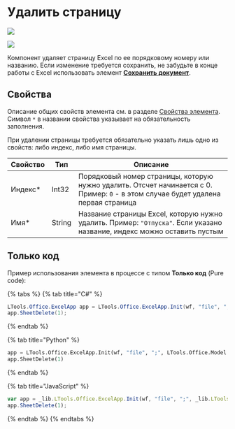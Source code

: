 # Удалить страницу

![](../../../resources/basic/excel/excel_pages/image-(100)-(1)-(1)-(1)-(1)-(1)-(1)-(10)-(139).png)

![](../../../resources/basic/excel/excel_pages/image-(47).png)

Компонент удаляет страницу Excel по ее порядковому номеру или названию. Если изменение требуется сохранить, не забудьте в конце работы с Excel использовать элемент [**Сохранить документ**](https://docs.primo-rpa.ru/primo-rpa/g_elements/el_basic/els_excel/el_excel_save).

## Свойства
Описание общих свойств элемента см. в разделе [Свойства элемента](https://docs.primo-rpa.ru/primo-rpa/primo-studio/process/elements#svoistva-elementa).\
Символ `*` в названии свойства указывает на обязательность заполнения.

При удалении страницы требуется обязательно указать лишь одно из свойств: либо индекс, либо имя страницы.

| Свойство | Тип   | Описание        |
| -------- | ----- | --------------- |
| Индекс\* | Int32 | Порядковый номер страницы, которую нужно удалить. Отсчет начинается с 0. Пример: `0` - в этом случае будет удалена первая страница |
| Имя\*   | String | Название страницы Excel, которую нужно удалить. Пример: `"Отпуска"`. Если указано название, индекс можно оставить пустым |


## Только код
Пример использования элемента в процессе с типом **Только код** (Pure code):

{% tabs %}
{% tab title="C#" %}
```csharp
LTools.Office.ExcelApp app = LTools.Office.ExcelApp.Init(wf, "file", ";", LTools.Office.Model.InteropTypes.DX);
app.SheetDelete(1);
```
{% endtab %}

{% tab title="Python" %}
```python
app = LTools.Office.ExcelApp.Init(wf, "file", ";", LTools.Office.Model.InteropTypes.DX)
app.SheetDelete(1)
```
{% endtab %}

{% tab title="JavaScript" %}
```javascript
var app = _lib.LTools.Office.ExcelApp.Init(wf, "file", ";", _lib.LTools.Office.Model.InteropTypes.DX);
app.SheetDelete(1);
```
{% endtab %}
{% endtabs %}
